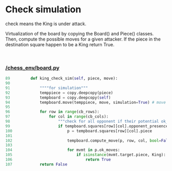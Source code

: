 # Check simulation

check means the King is under attack.

Virtualization of the board by copying the Board() and Piece() classes. Then, compute the possible moves for a given attacker. If the piece in the destination square happen to be a King return True.

<br/>


### [/chess_env/board.py](../../client_local/chess_env/board.py)
```python
89         def king_check_sim(self, piece, move):
90             
91             """"for simulation"""
92             temppiece = copy.deepcopy(piece)
93             tempboard = copy.deepcopy(self)
94             tempboard.move(temppiece, move, simulation=True) # move virtually one piece
95     
96             for row in range(cb_rows):
97                 for col in range(cb_cols):
98                     """check for all opponent if their potential ok_moves arrive in the team's Kings' square"""
99                     if tempboard.squares[row][col].opponent_presence(piece.color):
100                        p = tempboard.squares[row][col].piece
101                        
102                        tempboard.compute_move(p, row, col, bool=False)
103    
104                        for mvmt in p.ok_moves:
105                            if isinstance(mvmt.target.piece, King):
106                                return True
107            return False
```

<br/>

<br/>

<br/>